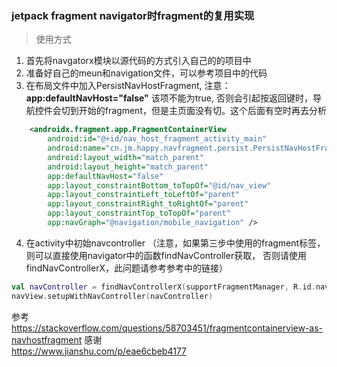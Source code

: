 ### jetpack fragment navigator时fragment的复用实现
> 使用方式
1. 首先将navgatorx模块以源代码的方式引入自己的的项目中
2. 准备好自己的meun和navigation文件，可以参考项目中的代码
3. 在布局文件中加入PersistNavHostFragment, 注意： **app:defaultNavHost="false"**  该项不能为true, 否则会引起按返回键时，导航控件会切到开始的fragment，但是主页面没有切。这个后面有空时再去分析
```xml
    <androidx.fragment.app.FragmentContainerView
        android:id="@+id/nav_host_fragment_activity_main"
        android:name="cn.jm.happy.navfragment.persist.PersistNavHostFragment"
        android:layout_width="match_parent"
        android:layout_height="match_parent"
        app:defaultNavHost="false"
        app:layout_constraintBottom_toTopOf="@id/nav_view"
        app:layout_constraintLeft_toLeftOf="parent"
        app:layout_constraintRight_toRightOf="parent"
        app:layout_constraintTop_toTopOf="parent"
        app:navGraph="@navigation/mobile_navigation" />
```
4. 在activity中初始navcontroller （注意，如果第三步中使用的fragment标签，则可以直接使用navigator中的函数findNavController获取， 否则请使用findNavControllerX，此问题请参考参考中的链接）
```kt
val navController = findNavControllerX(supportFragmentManager, R.id.nav_host_fragment_activity_main)
navView.setupWithNavController(navController)
```

参考  
https://stackoverflow.com/questions/58703451/fragmentcontainerview-as-navhostfragment
感谢  
https://www.jianshu.com/p/eae6cbeb4177